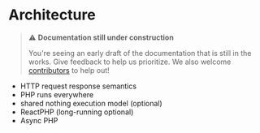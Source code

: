 # Architecture

> ⚠️ **Documentation still under construction**
>
> You're seeing an early draft of the documentation that is still in the works.
> Give feedback to help us prioritize.
> We also welcome [contributors](../more/community.md) to help out!

* HTTP request response semantics
* PHP runs everywhere
* shared nothing execution model (optional)
* ReactPHP (long-running optional)
* Async PHP
